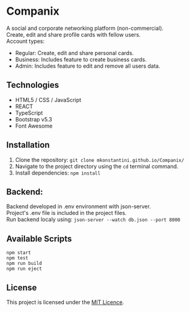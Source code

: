 # Companix
A social and corporate networking platform (non-commercial).  
Create, edit and share profile cards with fellow users.  
Account types:  
* Regular: Create, edit and share personal cards.
* Business: Includes feature to create business cards.
* Admin: Includes feature to edit and remove all users data.

## Technologies
* HTML5 / CSS / JavaScript
* REACT
* TypeScript
* Bootstrap v5.3
* Font Awesome

## Installation
1. Clone the repository:
   ``` git clone mkonstantini.github.io/Companix/ ```
2. Navigate to the project directory using the ``` cd ``` terminal command.
3. Install dependencies:
   ``` npm install ```

## Backend:
Backend developed in .env environment with json-server.  
Project's .env file is included in the project files.  
Run backend localy using: ```json-server --watch db.json --port 8000```

## Available Scripts
```npm start```   
```npm test```   
```npm run build```    
```npm run eject```   

## License
This project is licensed under the [MIT Licence](https://choosealicense.com/licenses/mit/).
